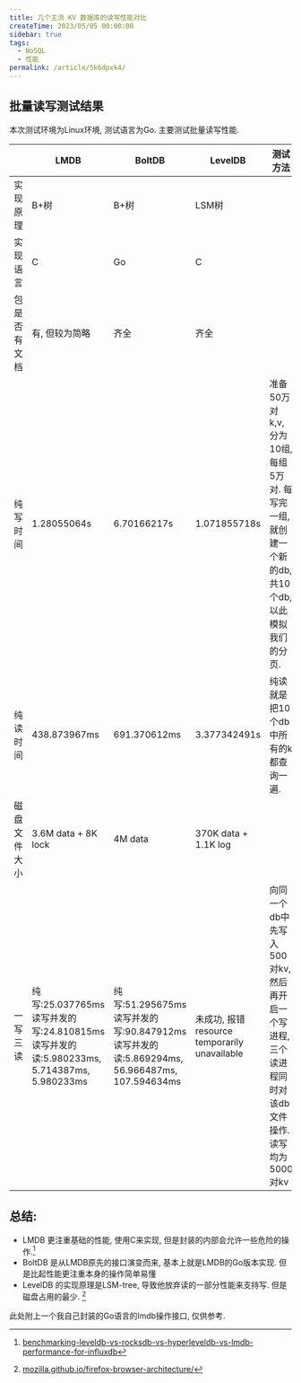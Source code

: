 ```yaml
---
title: 几个主流 KV 数据库的读写性能对比
createTime: 2023/05/05 00:00:00
sidebar: true
tags:
  - NoSQL
  - 性能
permalink: /article/5k6dpxk4/
---
```

## 批量读写测试结果
本次测试环境为Linux环境, 测试语言为Go. 主要测试批量读写性能.

|              | LMDB                                                                                                | BoltDB                                                                                                 | LevelDB                                      | 测试方法                                                                                          |
| ------------ | --------------------------------------------------------------------------------------------------- | ------------------------------------------------------------------------------------------------------ | -------------------------------------------- | ------------------------------------------------------------------------------------------------- |
| 实现原理     | B+树                                                                                                | B+树                                                                                                   | LSM树                                        |                                                                                                   |
| 实现语言     | C                                                                                                   | Go                                                                                                     | C                                            |                                                                                                   |
| 包是否有文档 | 有, 但较为简略                                                                                      | 齐全                                                                                                   | 齐全                                         |                                                                                                   |
| 纯写时间     | 1.28055064s                                                                                         | 6.70166217s                                                                                            | 1.071855718s                                 | 准备50万对k,v,  分为10组, 每组5万对.  每写完一组, 就创建一个新的db, 共10个db, 以此模拟我们的分页. |
| 纯读时间     | 438.873967ms                                                                                        | 691.370612ms                                                                                           | 3.377342491s                                 | 纯读就是把10个db中所有的k都查询一遍.                                                              |
| 磁盘文件大小 | 3.6M data + 8K lock                                                                                 | 4M data                                                                                                | 370K data + 1.1K log                         |                                                                                                   |
| 一写三读     | 纯写:25.037765ms<br />读写并发的写:24.810815ms<br />读写并发的读:5.980233ms, 5.714387ms, 5.980233ms | 纯写:51.295675ms<br />读写并发的写:90.847912ms<br />读写并发的读:5.869294ms, 56.966487ms, 107.594634ms | 未成功, 报错resource temporarily unavailable | 向同一个db中先写入500对kv, 然后再开启一个写进程, 三个读进程同时对该db文件操作. 读写均为5000对kv   |



## 总结: 
- LMDB 更注重基础的性能, 使用C来实现, 但是封装的内部会允许一些危险的操作.[^first]
- BoltDB 是从LMDB原先的接口演变而来, 基本上就是LMDB的Go版本实现. 但是比起性能更注重本身的操作简单易懂
- LevelDB 的实现原理是LSM-tree, 导致他放弃读的一部分性能来支持写. 但是磁盘占用的最少. [^second]

此处附上一个我自己封装的Go语言的lmdb操作接口, 仅供参考.
<RepoCard repo="dingyuqi/lmdb-storage" />

[^first]: [benchmarking-leveldb-vs-rocksdb-vs-hyperleveldb-vs-lmdb-performance-for-influxdb](https://www.influxdata.com/blog/benchmarking-leveldb-vs-rocksdb-vs-hyperleveldb-vs-lmdb-performance-for-influxdb/#:~:text=Under%20the%20covers%20LevelDB%20is%20a%20Log%20Structured,tool%20that%20isolated%20the%20storage%20engines%20for%20testing.)
[^second]: [mozilla.github.io/firefox-browser-architecture/](https://mozilla.github.io/firefox-browser-architecture/text/0017-lmdb-vs-leveldb.html#:~:text=LMDB%20uses%20the%20OpenLDAP%20Public%20License%2C%20which%20appears,including%20Rust%20via%20the%20lmdb%20crate%2C%20among%20others.)
